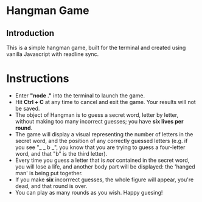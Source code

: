 # Hangman Game

## Introduction
This is a simple hangman game, built for the terminal and created using vanilla Javascript with readline sync. 

# Instructions
- Enter **"node ."** into the terminal to launch the game.
- Hit **Ctrl + C** at any time to cancel and exit the game. Your results will not be saved. 
- The object of Hangman is to guess a secret word, letter by letter, without making too many incorrect guesses; you have **six lives per round**.
- The game will display a visual representing the number of letters in the secret word, and the position of any correctly guessed letters (e.g. if you see "_ _ b _", you know that you are trying to guess a four-letter word, and that "b" is the third letter).
- Every time you guess a letter that is *not* contained in the secret word, you will lose a life, and another body part will be displayed: the 'hanged man' is being put together. 
- If you make **six** incorrrect guesses, the whole figure will appear, you're dead, and that round is over. 
- You can play as many rounds as you wish. Happy guesing!